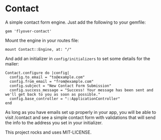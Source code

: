# Contact

A simple contact form engine. Just add the following to your gemfile:

`gem 'flyover-contact'`

Mount the engine in your routes file:

`mount Contact::Engine, at: "/"`

And add an initializer in `config/initializers` to set some details for the mailer:

```
Contact.configure do |config|
  config.to_email = "to@example.com"
  config.from_email = "from@example.com"
  config.subject = "New Contact Form Submission"
  config.success_message = "Success! Your message has been sent and we'll get back to you as soon as possible."
  config.base_controller = "::ApplicationController"
end
```

As long as you have emails set up properly in your app, you will be able to visit /contact and see a simple contact form with validations that will send the info to the address you set in your initializer.

This project rocks and uses MIT-LICENSE.